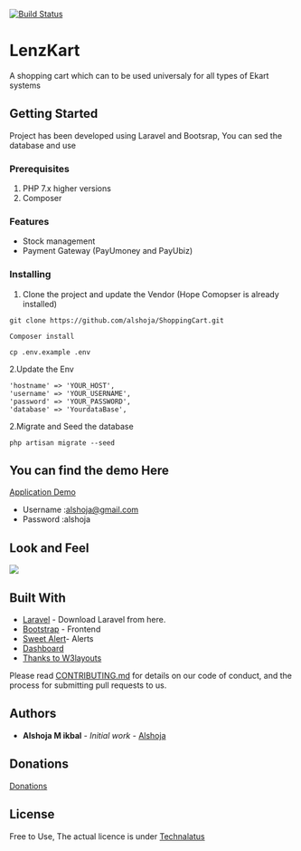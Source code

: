 [![Build Status](https://travis-ci.org/alshoja/ShoppingCart.svg?branch=master)](https://travis-ci.org/alshoja/ShoppingCart)


# LenzKart  
A shopping cart which can to be used universaly for all types of Ekart systems
## Getting Started
Project has been developed using Laravel and Bootsrap, You can sed the database and use
### Prerequisites

1. PHP 7.x higher versions
2. Composer

### Features

* Stock management
* Payment Gateway (PayUmoney and PayUbiz)


### Installing

1. Clone the project and update the Vendor (Hope Comopser is already installed)

```
git clone https://github.com/alshoja/ShoppingCart.git
```
```
Composer install
```
```
cp .env.example .env
```

    
2.Update the Env

	'hostname' => 'YOUR_HOST',
	'username' => 'YOUR_USERNAME',
	'password' => 'YOUR_PASSWORD',
	'database' => 'YourdataBase',
    
2.Migrate and Seed the database

    php artisan migrate --seed


## You can find the demo Here


[Application Demo](http://shoppingcart.zenithsbm.com/)

* Username :alshoja@gmail.com
* Password :alshoja

## Look and Feel

<a target="_blank" href="http://shoppingcart.zenithsbm.com"><img src="https://i.imgur.com/T0Po2qO.png"/></a>



## Built With

* [Laravel](https://laravel.com) - Download  Laravel from here.
* [Bootstrap](http://getbootstrap.com/) - Frontend
* [Sweet Alert](http://getbootstrap.com/)- Alerts
* [Dashboard](https://www.creative-tim.com/product/argon-dashboard)
* [Thanks to W3layouts ](https://demo.w3layouts.com/demos_new/template_demo/07-08-2018/goggles-web_Free/1521872807/web/index.html)





Please read [CONTRIBUTING.md](https://github.com/alshoja/Income-Expence-Manager/blob/master/CODE_OF_CONDUCT.md) for details on our code of conduct, and the process for submitting pull requests to us.


## Authors

* **Alshoja M ikbal** - *Initial work* - [Alshoja ](https://github.com/alshoja)

## Donations
[Donations](https://www.paypal.com/cgi-bin/webscr?cmd=_donations&business=alshoja%40gmail%2ecom&lc=US&item_name=Technalatus&no_note=0&currency_code=USD&bn=PP%2dDonationsBF%3abtn_donateCC_LG%2egif%3aNonHostedGuest)





## License

Free to Use, The actual licence is under [Technalatus](http://technalatus.com/)



